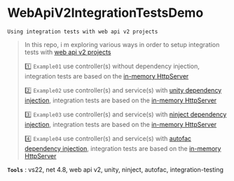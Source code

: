 # WebApiV2IntegrationTestsDemo
```
Using integration tests with web api v2 projects
```

> In this repo, i m exploring various ways in order to setup integration tests with [web api v2 projects](https://learn.microsoft.com/en-us/aspnet/web-api/overview/getting-started-with-aspnet-web-api/tutorial-your-first-web-api)
>
> :one: `Example01` use controller(s) without dependency injection, integration tests are based on the [in-memory HttpServer](https://learn.microsoft.com/en-us/previous-versions/aspnet/hh834055(v=vs.108))
>
> :two: `Example02` use controller(s) and service(s) with [unity dependency injection](http://unitycontainer.org), integration tests are based on the [in-memory HttpServer](https://learn.microsoft.com/en-us/previous-versions/aspnet/hh834055(v=vs.108))
>
> :three: `Example03` use controller(s) and service(s) with [ninject dependency injection](http://www.ninject.org), integration tests are based on the [in-memory HttpServer](https://learn.microsoft.com/en-us/previous-versions/aspnet/hh834055(v=vs.108))
>
> :four: `Example04` use controller(s) and service(s) with [autofac dependency injection](https://autofac.org/), integration tests are based on the [in-memory HttpServer](https://learn.microsoft.com/en-us/previous-versions/aspnet/hh834055(v=vs.108))
>

**`Tools`** : vs22, net 4.8, web api v2, unity, ninject, autofac, integration-testing
